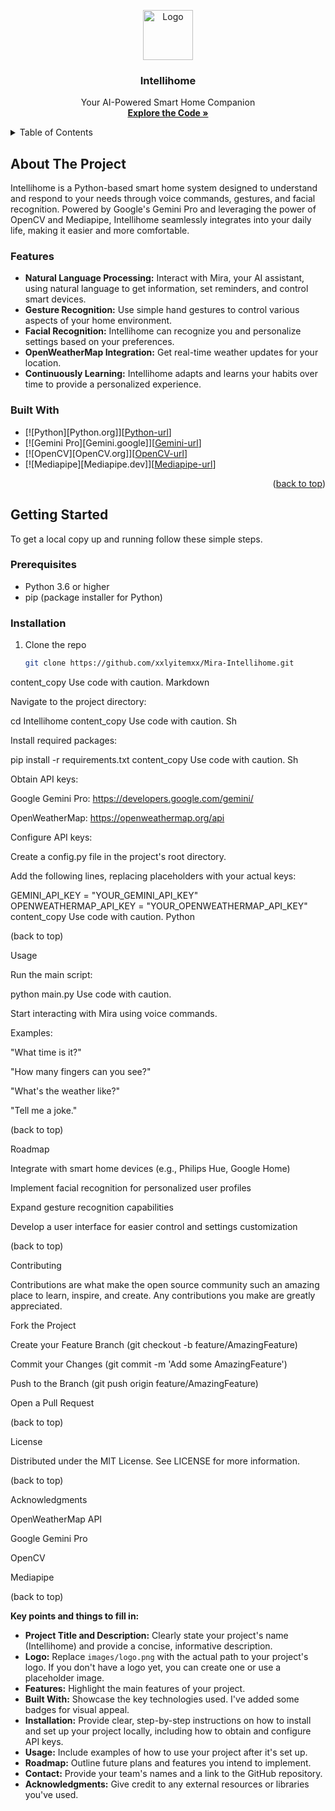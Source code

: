 

<a name="readme-top"></a>

<div align="center">
  <a href="https://cdn.discordapp.com/attachments/1224415546561269812/1227706871830544394/isZSsUB.jpg?ex=666e98df&is=666d475f&hm=68fd6b8299be81afc2fef143fd64a61af81900c69044937b478442c5b5b68709&"> 
    <img src="images/logo.png" alt="Logo" width="80" height="80"> 
  </a>

  <h3 align="center">Intellihome</h3>

  <p align="center">
    Your AI-Powered Smart Home Companion
    <br />
    <a href="https://github.com/xXlyitemXx/Mira-Intellihome"><strong>Explore the Code »</strong></a>
  </p>
</div>

<!-- TABLE OF CONTENTS -->
<details>
  <summary>Table of Contents</summary>
  <ol>
    <li>
      <a href="#about-the-project">About The Project</a>
      <ul>
        <li><a href="#features">Features</a></li>
        <li><a href="#built-with">Built With</a></li>
      </ul>
    </li>
    <li>
      <a href="#getting-started">Getting Started</a>
      <ul>
        <li><a href="#prerequisites">Prerequisites</a></li>
        <li><a href="#installation">Installation</a></li>
      </ul>
    </li>
    <li><a href="#usage">Usage</a></li>
    <li><a href="#roadmap">Roadmap</a></li>
    <li><a href="#contributing">Contributing</a></li>
    <li><a href="#license">License</a></li>
    <li><a href="#contact">Contact</a></li>
    <li><a href="#acknowledgments">Acknowledgments</a></li>
  </ol>
</details>

## About The Project

Intellihome is a Python-based smart home system designed to understand and respond to your needs through voice commands, gestures, and facial recognition. Powered by Google's Gemini Pro and leveraging the power of OpenCV and Mediapipe, Intellihome seamlessly integrates into your daily life, making it easier and more comfortable.

### Features

* **Natural Language Processing:** Interact with Mira, your AI assistant, using natural language to get information, set reminders, and control smart devices.
* **Gesture Recognition:** Use simple hand gestures to control various aspects of your home environment.
* **Facial Recognition:** Intellihome can recognize you and personalize settings based on your preferences.
* **OpenWeatherMap Integration:**  Get real-time weather updates for your location.
* **Continuously Learning:** Intellihome adapts and learns your habits over time to provide a personalized experience. 

### Built With

* [![Python][Python.org]][[Python-url](https://www.python.org/)]
* [![Gemini Pro][Gemini.google]][[Gemini-url](https://aistudio.google.com)]
* [![OpenCV][OpenCV.org]][[OpenCV-url](https://opencv.org/)]
* [![Mediapipe][Mediapipe.dev]][[Mediapipe-url](https://chuoling.github.io/mediapipe/)] 

<p align="right">(<a href="#readme-top">back to top</a>)</p>

## Getting Started

To get a local copy up and running follow these simple steps.

### Prerequisites

* Python 3.6 or higher
* pip (package installer for Python)

### Installation

1. Clone the repo
   ```sh
   git clone https://github.com/xxlyitemxx/Mira-Intellihome.git
content_copy
Use code with caution.
Markdown

Navigate to the project directory:

cd Intellihome
content_copy
Use code with caution.
Sh

Install required packages:

pip install -r requirements.txt
content_copy
Use code with caution.
Sh

Obtain API keys:

Google Gemini Pro: https://developers.google.com/gemini/

OpenWeatherMap: https://openweathermap.org/api

Configure API keys:

Create a config.py file in the project's root directory.

Add the following lines, replacing placeholders with your actual keys:

GEMINI_API_KEY = "YOUR_GEMINI_API_KEY"
OPENWEATHERMAP_API_KEY = "YOUR_OPENWEATHERMAP_API_KEY"
content_copy
Use code with caution.
Python

(back to top)

Usage

Run the main script:

python main.py
Use code with caution.

Start interacting with Mira using voice commands.

Examples:

"What time is it?"

"How many fingers can you see?"

"What's the weather like?"

"Tell me a joke."

(back to top)

Roadmap

Integrate with smart home devices (e.g., Philips Hue, Google Home)

Implement facial recognition for personalized user profiles

Expand gesture recognition capabilities

Develop a user interface for easier control and settings customization

(back to top)

Contributing

Contributions are what make the open source community such an amazing place to learn, inspire, and create. Any contributions you make are greatly appreciated.

Fork the Project

Create your Feature Branch (git checkout -b feature/AmazingFeature)

Commit your Changes (git commit -m 'Add some AmazingFeature')

Push to the Branch (git push origin feature/AmazingFeature)

Open a Pull Request

(back to top)

License

Distributed under the MIT License. See LICENSE for more information.


(back to top)

Acknowledgments

OpenWeatherMap API

Google Gemini Pro

OpenCV

Mediapipe

(back to top)

**Key points and things to fill in:**

* **Project Title and Description:**  Clearly state your project's name (Intellihome) and provide a concise, informative description.
* **Logo:**  Replace `images/logo.png` with the actual path to your project's logo. If you don't have a logo yet, you can create one or use a placeholder image.
* **Features:** Highlight the main features of your project.
* **Built With:** Showcase the key technologies used. I've added some badges for visual appeal.
* **Installation:** Provide clear, step-by-step instructions on how to install and set up your project locally, including how to obtain and configure API keys.
* **Usage:** Include examples of how to use your project after it's set up.
* **Roadmap:** Outline future plans and features you intend to implement.
* **Contact:**  Provide your team's names and a link to the GitHub repository. 
* **Acknowledgments:** Give credit to any external resources or libraries you've used.

